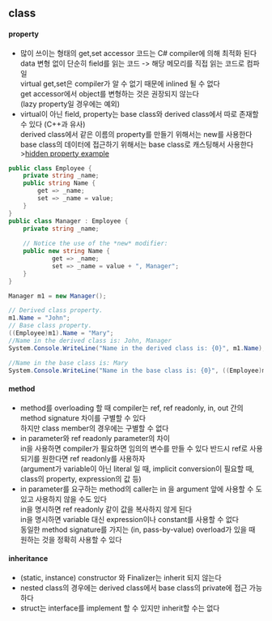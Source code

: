 ## class
#### property
- 많이 쓰이는 형태의 get,set accessor 코드는 C# compiler에 의해 최적화 된다  
  data 변형 없이 단순히 field를 읽는 코드 -> 해당 메모리를 직접 읽는 코드로 컴파일  
  virtual get,set은 compiler가 알 수 없기 때문에 inlined 될 수 없다  
		get accessor에서 object를 변형하는 것은 권장되지 않는다   
		(lazy property일 경우에는 예외)   
- virtual이 아닌 field, property는 base class와 derived class에서 따로 존재할 수 있다 (C++과 유사)   
		derived class에서 같은 이름의 property를 만들기 위해서는 new를 사용한다   
  base class의 데이터에 접근하기 위해서는 base class로 캐스팅해서 사용한다   
		>[hidden property example](https://learn.microsoft.com/en-us/dotnet/csharp/programming-guide/classes-and-structs/using-properties#hidden-property-example)
```C#
public class Employee {
	private string _name;
	public string Name {
		get => _name;
		set => _name = value;
	}
}
public class Manager : Employee {
	private string _name;
	
	// Notice the use of the *new* modifier:
	public new string Name {
			get => _name;
			set => _name = value + ", Manager";
	}
}

Manager m1 = new Manager();

// Derived class property.
m1.Name = "John";
// Base class property.
((Employee)m1).Name = "Mary";
//Name in the derived class is: John, Manager
System.Console.WriteLine("Name in the derived class is: {0}", m1.Name);

//Name in the base class is: Mary
System.Console.WriteLine("Name in the base class is: {0}", ((Employee)m1).Name);
``` 
#### method
- method를 overloading 할 때 compiler는 ref, ref readonly, in, out 간의 method signature 차이를 구별할 수 있다   
  하지만 class member의 경우에는 구별할 수 없다   
- in parameter와 ref readonly parameter의 차이  
  in을 사용하면 compiler가 필요하면 임의의 변수를 만들 수 있다 반드시 ref로 사용되기를 원한다면 ref readonly를 사용하자      
  (argument가 variable이 아닌 literal 일 때, implicit conversion이 필요할 때, class의 property, expression의 값 등)   
- in parameter를 요구하는 method의 caller는 in 을 argument 앞에 사용할 수 도 있고 사용하지 않을 수도 있다   
  in을 명시하면 ref readonly 같이 값을 복사하지 않게 된다   
  in을 명시하면 variable 대신 expression이나 constant를 사용할 수 없다   
  동일한 method signature를 가지는 (in, pass-by-value) overload가 있을 때 원하는 것을 정확히 사용할 수 있다   
#### inheritance
- (static, instance) constructor 와 Finalizer는 inherit 되지 않는다   
- nested class의 경우에는 derived class에서 base class의 private에 접근 가능하다   
- struct는 interface를 implement 할 수 있지만 inherit할 수는 없다   